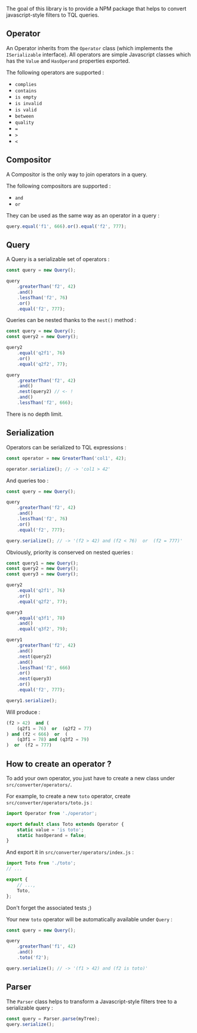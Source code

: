 The goal of this library is to provide a NPM package that helps to convert javascript-style filters to TQL queries.


Operator
----------

An Operator inherits from the `Operator` class (which implements the `ISerializable` interface). All operators are simple Javascript classes which has the `Value` and `HasOperand` properties exported.

The following operators are supported :

- `complies`
- `contains`
- `is empty`
- `is invalid`
- `is valid`
- `between`
- `quality`
- `=`
- `>`
- `<`


Compositor
-------

A Compositor is the only way to join operators in a query.

The following compositors are supported :

- `and`
- `or`

They can be used as the same way as an operator in a query :

```javascript
query.equal('f1', 666).or().equal('f2', 777);
```


Query
-------

A Query is a serializable set of operators :

```javascript
const query = new Query();

query
	.greaterThan('f2', 42)
	.and()
	.lessThan('f2', 76)
	.or()
	.equal('f2', 777);

```


Queries can be nested thanks to the `nest()` method :

```javascript
const query = new Query();
const query2 = new Query();

query2
	.equal('q2f1', 76)
	.or()
	.equal('q2f2', 77);

query
	.greaterThan('f2', 42)
	.and()
	.nest(query2) // <- !
	.and()
	.lessThan('f2', 666);
```

There is no depth limit.


Serialization
---------------


Operators can be serialized to TQL expressions :

```javascript
const operator = new GreaterThan('col1', 42);

operator.serialize(); // -> 'col1 > 42'
```

And queries too :

```javascript
const query = new Query();

query
	.greaterThan('f2', 42)
	.and()
	.lessThan('f2', 76)
	.or()
	.equal('f2', 777);

query.serialize(); // -> '(f2 > 42) and (f2 < 76)  or  (f2 = 777)'
```

Obviously, priority is conserved on nested queries :

```javascript
const query1 = new Query();
const query2 = new Query();
const query3 = new Query();

query2
	.equal('q2f1', 76)
	.or()
	.equal('q2f2', 77);

query3
	.equal('q3f1', 78)
	.and()
	.equal('q3f2', 79);

query1
	.greaterThan('f2', 42)
	.and()
	.nest(query2)
	.and()
	.lessThan('f2', 666)
	.or()
	.nest(query3)
	.or()
	.equal('f2', 777);

query1.serialize();
```

Will produce :

```sql
(f2 > 42)  and (
	(q2f1 = 76)  or  (q2f2 = 77)
) and (f2 < 666)  or  (
	(q3f1 = 78) and (q3f2 = 79)
)  or  (f2 = 777)
```

How to create an operator ?
---------------------------

To add your own operator, you just have to create a new class under `src/converter/operators/`.

For example, to create a new `toto` operator, create `src/converter/operators/toto.js` :

```javascript
import Operator from './operator';

export default class Toto extends Operator {
	static value = 'is toto';
	static hasOperand = false;
}
```

And export it in `src/converter/operators/index.js` :

```javascript
import Toto from './toto';
// ...

export {
	// ...,
	Toto,
};

```

Don't forget the associated tests ;)

Your new `toto` operator will be automatically available under `Query` :

```javascript
const query = new Query();

query
	.greaterThan('f1', 42)
	.and()
	.toto('f2');

query.serialize(); // -> '(f1 > 42) and (f2 is toto)'
```


Parser
-----

The `Parser` class helps to transform a Javascript-style filters tree to a serializable query :

```javascript
const query = Parser.parse(myTree);
query.serialize();
```
